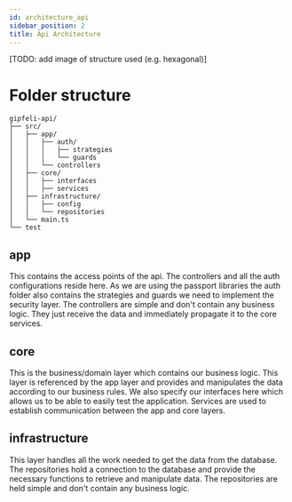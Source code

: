 ```yaml
---
id: architecture_api
sidebar_position: 2
title: Api Architecture
---
```

[TODO: add image of structure used (e.g. hexagonal)]

# Folder structure

```
gipfeli-api/
├── src/
│   ├── app/
│   │   ├── auth/
│   │   │   ├── strategies
│   │   │   └── guards
│   │   └── controllers
│   ├── core/
│   │   ├── interfaces
│   │   ├── services
│   ├── infrastructure/
│   │   ├── config
│   │   └── repositories
│   └── main.ts
└── test
```
## app
This contains the access points of the api. The controllers and all the 
auth configurations reside here. As we are using the passport libraries the 
auth folder also contains the strategies and guards we need to implement the security layer.
The controllers are simple and don't contain any business logic. They just receive the data and
immediately propagate it to the core services.

## core
This is the business/domain layer which contains our business logic. This layer is referenced by the 
app layer and provides and manipulates the data according to our business rules. We also specify our
interfaces here which allows us to be able to easily test the application. Services are used to
establish communication between the app and core layers.

## infrastructure
This layer handles all the work needed to get the data from the database. The repositories hold a 
connection to the database and provide the necessary functions to retrieve and manipulate data.
The repositories are held simple and don't contain any business logic.